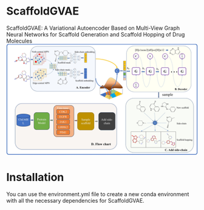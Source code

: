 # ScaffoldGVAE
ScaffoldGVAE: A Variational Autoencoder Based on Multi-View Graph Neural Networks for Scaffold Generation and Scaffold Hopping of Drug Molecules
![image](figure/网络架构图.jpg)
# Installation
You can use the environment.yml file to create a new conda environment with all the necessary dependencies for ScaffoldGVAE.
